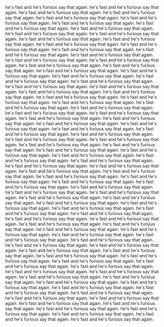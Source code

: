 he's fast and he's furious
say that again.
he's fast and he's furious
say that again.
he's fast and he's furious
say that again.
he's fast and he's furious
say that again.
he's fast and he's furious
say that again.
he's fast and he's furious
say that again.
he's fast and he's furious
say that again.
he's fast and he's furious
say that again.
he's fast and he's furious
say that again.
he's fast and he's furious
say that again.
he's fast and he's furious
say that again.
he's fast and he's furious
say that again.
he's fast and he's furious
say that again.
he's fast and he's furious
say that again.
he's fast and he's furious
say that again.
he's fast and he's furious
say that again.
he's fast and he's furious
say that again.
he's fast and he's furious
say that again.
he's fast and he's furious
say that again.
he's fast and he's furious
say that again.
he's fast and he's furious
say that again.
he's fast and he's furious
say that again.
he's fast and he's furious
say that again.
he's fast and he's furious
say that again.
he's fast and he's furious
say that again.
he's fast and he's furious
say that again.
he's fast and he's furious
say that again.
he's fast and he's furious
say that again.
he's fast and he's furious
say that again.
he's fast and he's furious
say that again.
he's fast and he's furious
say that again.
he's fast and he's furious
say that again.
he's fast and he's furious
say that again.
he's fast and he's furious
say that again.
he's fast and he's furious
say that again.
he's fast and he's furious
say that again.
he's fast and he's furious
say that again.
he's fast and he's furious
say that again.
he's fast and he's furious
say that again.
he's fast and he's furious
say that again.
he's fast and he's furious
say that again.
he's fast and he's furious
say that again.
he's fast and he's furious
say that again.
he's fast and he's furious
say that again.
he's fast and he's furious
say that again.
he's fast and he's furious
say that again.
he's fast and he's furious
say that again.
he's fast and he's furious
say that again.
he's fast and he's furious
say that again.
he's fast and he's furious
say that again.
he's fast and he's furious
say that again.
he's fast and he's furious
say that again.
he's fast and he's furious
say that again.
he's fast and he's furious
say that again.
he's fast and he's furious
say that again.
he's fast and he's furious
say that again.
he's fast and he's furious
say that again.
he's fast and he's furious
say that again.
he's fast and he's furious
say that again.
he's fast and he's furious
say that again.
he's fast and he's furious
say that again.
he's fast and he's furious
say that again.
he's fast and he's furious
say that again.
he's fast and he's furious
say that again.
he's fast and he's furious
say that again.
he's fast and he's furious
say that again.
he's fast and he's furious
say that again.
he's fast and he's furious
say that again.
he's fast and he's furious
say that again.
he's fast and he's furious
say that again.
he's fast and he's furious
say that again.
he's fast and he's furious
say that again.
he's fast and he's furious
say that again.
he's fast and he's furious
say that again.
he's fast and he's furious
say that again.
he's fast and he's furious
say that again.
he's fast and he's furious
say that again.
he's fast and he's furious
say that again.
he's fast and he's furious
say that again.
he's fast and he's furious
say that again.
he's fast and he's furious
say that again.
he's fast and he's furious
say that again.
he's fast and he's furious
say that again.
he's fast and he's furious
say that again.
he's fast and he's furious
say that again.
he's fast and he's furious
say that again.
he's fast and he's furious
say that again.
he's fast and he's furious
say that again.
he's fast and he's furious
say that again.
he's fast and he's furious
say that again.
he's fast and he's furious
say that again.
he's fast and he's furious
say that again.
he's fast and he's furious
say that again.
he's fast and he's furious
say that again.
he's fast and he's furious
say that again.
he's fast and he's furious
say that again.
he's fast and he's furious
say that again.
he's fast and he's furious
say that again.
he's fast and he's furious
say that again.
he's fast and he's furious
say that again.
he's fast and he's furious
say that again.
he's fast and he's furious
say that again.
he's fast and he's furious
say that again.
he's fast and he's furious
say that again.
he's fast and he's furious
say that again.
he's fast and he's furious
say that again.
he's fast and he's furious
say that again.
he's fast and he's furious
say that again.

